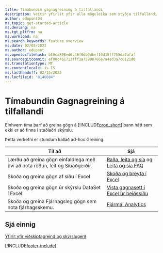```yaml
---
title: Tímabundin gagnagreining á tilfallandi
description: Veitir yfirlit yfir alla möguleika sem styðja tilfallandi gagnagreiningarverkefni í starfsemi Aðalvara fyrirtækja.
author: edupont04
ms.topic: get-started-article
ms.devlang: na
ms.tgt_pltfrm: na
ms.workload: na
ms.search.keywords: feature overview
ms.date: 02/03/2022
ms.author: edupont
ms.openlocfilehash: b10ca898ed6c46f0db0dbef10d15ff755da2afaf
ms.sourcegitcommit: ef80c461713fff1a75998766e7a4ed3a7c6121d0
ms.translationtype: MT
ms.contentlocale: is-IS
ms.lasthandoff: 02/15/2022
ms.locfileid: "8146084"
---
```

# <a name="ad-hoc-data-analysis"></a>Tímabundin Gagnagreining á tilfallandi

Einhvern tíma þarf að greina gögn á [!INCLUDE[prod_short](includes/prod_short.md)] þann hátt sem ekki er að finna í staðlaðri skýrslu.

Þetta verkefni er stundum kallað ad-hoc Greining. 

| Til að | Sjá |
| --- | --- |
| Lærðu að greina gögn einfaldlega með því að nota röðun, leit og Síuaðgerðir. | [Raða, leita og sía](ui-enter-criteria-filters.md) og [Leita og sía FAQ](ui-search-filter-faq.yml) |
| Skoða og greina gögn af síðu í Excel | [Skoða og breyta í Excel](across-work-with-excel.md) |
| Skoða og greina gögn úr skýrslu DataSet í Excel. | [Vista gagnasett í Excel úr beiðssíðu](/dynamics365-release-plan/2021wave1/smb/dynamics365-business-central/save-report-dataset-excel-request-page) |
| Skoða og greina Fjárhagsleg gögn sem nota fjárhagsskemu. | [Fjármál Analytics](bi.md) |

## <a name="see-also"></a>Sjá einnig

[Yfirlit yfir viðskiptagreind og skýrslugerð](ui-work-report.md)


[!INCLUDE[footer-include](includes/footer-banner.md)]
